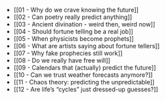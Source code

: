- [[01 - Why do we crave knowing the future]]
- [[02 - Can poetry really predict anything]]
- [[03 - Ancient divination - weird then, weird now]]
- [[04 - Should fortune telling be a real job]]
- [[05 - When physicists become prophets]]
- [[06 - What are artists saying about fortune tellers]]
- [[07 - Why fake prophecies still work]]
- [[08 - Do we really have free will]]
- [[09 - Calendars that (actually) predict the future]]
- [[10 - Can we trust weather forecasts anymore?]]
- [[11 - Chaos theory: predicting the unpredictable]]
- [[12 - Are life’s “cycles” just dressed-up guesses?]]
